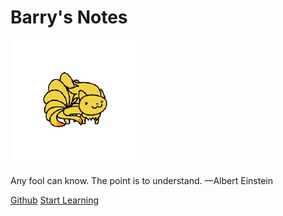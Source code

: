 # Barry's Notes

![logo](九尾.png)

Any fool can know. The point is to understand. &mdash;Albert Einstein

[Github](https://github.com/LeetaH666/Notes)
[Start Learning](README.md)
